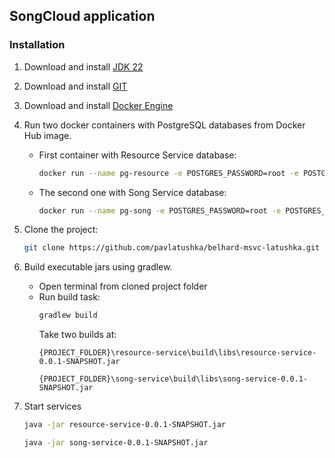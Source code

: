 ## SongCloud application

### Installation
1. Download and install [JDK 22](https://www.oracle.com/java/technologies/downloads/)
2. Download and install [GIT](https://git-scm.com/downloads)
3. Download and install [Docker Engine](https://docs.docker.com/engine/install/)
4. Run two docker containers with PostgreSQL databases from Docker Hub image. 
   - First container with Resource Service database:
      ```bash
      docker run --name pg-resource -e POSTGRES_PASSWORD=root -e POSTGRES_DB=resource -d -p:54321:5432 postgres
      ```
   - The second one with Song Service database:
     ```bash
     docker run --name pg-song -e POSTGRES_PASSWORD=root -e POSTGRES_DB=song -d -p:54322:5432 postgres
     ```

4. Clone the project:
   ```bash
   git clone https://github.com/pavlatushka/belhard-msvc-latushka.git
   ```

5. Build executable jars using gradlew.
   - Open terminal from cloned project folder
   - Run build task:
      ```bash
      gradlew build
      ```
     Take two builds at:
     ```
     {PROJECT_FOLDER}\resource-service\build\libs\resource-service-0.0.1-SNAPSHOT.jar
   
     {PROJECT_FOLDER}\song-service\build\libs\song-service-0.0.1-SNAPSHOT.jar
     ```
6. Start services
    ```bash
    java -jar resource-service-0.0.1-SNAPSHOT.jar
    ```
    ```bash
    java -jar song-service-0.0.1-SNAPSHOT.jar
    ```
